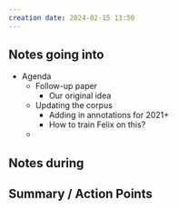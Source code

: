 ```yaml
---
creation date: 2024-02-15 13:50
---
```



## Notes going into
- Agenda
	- Follow-up paper
		- Our original idea
	- Updating the corpus
		- Adding in annotations for 2021+
		- How to train Felix on this?
	- 

## Notes during


## Summary / Action Points
